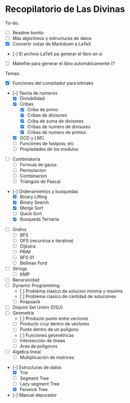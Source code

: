 # Recopilatorio de Las Divinas

To-do:
- [ ] Readme bonito
- [ ] Más algoritmos y estructuras de datos
- [x] Convertir notas de Markdown a LaTeX
- [-] El archivo LaTeX pa generar el libro en sí
- [ ] Makefile para generar el libro automáticamente (?

Temas:
- [x] Funciones del compilador para bitmaks
- [-] Teoria de numeros
    - [x] Divisibilidad
    - [x] Cribas
        - [x] Criba de primo
        - [x] Cribas de divisores
        - [x] Criba de suma de divisores
        - [x] Cribas de numero de divisores
        - [x] Cribas de numero de primos
    - [x] GCD y LMC
    - [ ] Funciones de fastpow, etc
    - [ ] Propiedades de los modulos
- [ ] Combinatoria
    - [ ] Formula de gauss
    - [ ] Permutacion
    - [ ] Combinacion 
    - [ ] Triángulo de Pascal
- [-] Ordenamientos y busquedas
    - [x] Binary Lifting
    - [x] Binary Search 
    - [x] Merge Sort
    - [ ] Quick Sort
    - [x] Busqueda Ternaria
- [ ] Grafos
    - [ ] BFS 
    - [ ] DFS (recursiva e iterativa)
    - [ ] Dijkstra
    - [ ] PRIM
    - [ ] BFS 01
    - [ ] Bellman Ford
- [ ] Strings
    - [ ] KMP
- [ ] Recursividad
- [ ] Dynamic Programming
    - [ ] Problema clasico de solucion minima y maxima
    - [ ] Problema clasico de cantidad de soluciones
    - [ ] Knapsack
- [ ] Disjoint Set Union (DSU)
- [ ] Geometría
    - [ ] Producto punto entre vectores
    - [ ] Producto cruz dentro de vectores
    - [ ] Punto dentro de un polígono
    - [ ] Funciones geométricas
    - [ ] Intersección de líneas
    - [ ] Área de polígonos 
- [ ] Algebra lineal
    - [ ] Multiplicación de matrices 
- [-] Estructuras de datos	
    - [x] Trie
    - [ ] Segment Tree
    - [ ] Lazy segment Tree
    - [x] Fenwick Tree
- [-] Manual depurador
